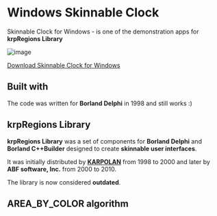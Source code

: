 # Windows Skinnable Clock
Skinnable Clock for Windows - is one of the demonstration apps for **krpRegions Library**

![image](https://github.com/karpolan/windows-skinnable-clock/assets/1213313/39a7946d-2513-4908-afc0-02f0ba60e193)

[Download Skinnable Clock for Windows](https://github.com/karpolan/windows-skinnable-clock/raw/main/Clock.exe)

## Built with
The code was written for **Borland Delphi** in 1998 and still works :)

## krpRegions Library
**krpRegions Library** was a set of components for **Borland Delphi** and **Borland C++Builder** designed to create **skinnable user interfaces**. 

It was initially distributed by **[KARPOLAN](https://karpolan.com)** from 1998 to 2000 and later by **ABF software, Inc.** from 2000 to 2010.

The library is now considered **outdated**.

## AREA_BY_COLOR algorithm

